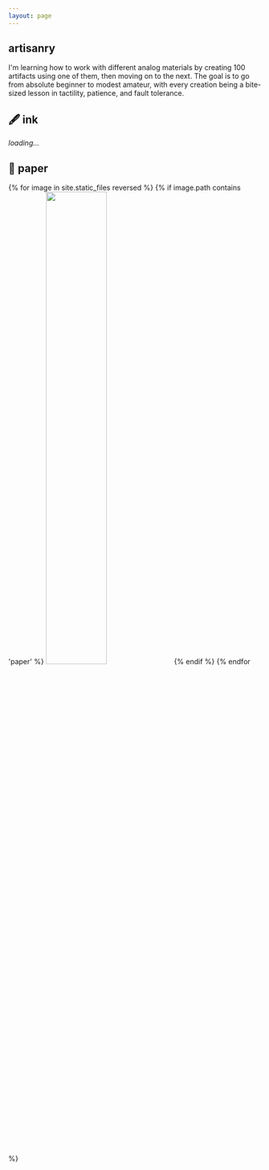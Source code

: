 ```yaml
---
layout: page
---
```


## artisanry

I'm learning how to work with different analog materials by creating 100 artifacts using one of them, then moving on to the next. The goal is to go from absolute beginner to modest amateur, with every creation being a bite-sized lesson in tactility, patience, and fault tolerance.

## 🖋️ ink

_loading..._

## 📜 paper

<p>
<div>
  {% for image in site.static_files reversed %} {% if image.path contains
  'paper' %}
  <img
    src="{{ site.baseurl }}{{ image.path }}"
    width="49.1%"
  />&nbsp;
  {% endif %} {% endfor %}
</div>
</p>
